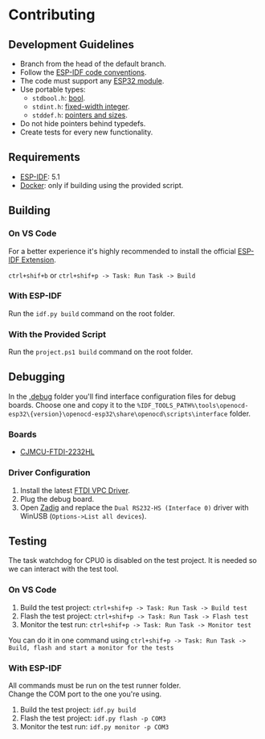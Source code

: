 # Contributing

## Development Guidelines

* Branch from the head of the default branch.
* Follow the [ESP-IDF code conventions](https://docs.espressif.com/projects/esp-idf/en/latest/esp32/contribute/style-guide.html).
* The code must support any [ESP32 module](https://www.espressif.com/en/products/modules).
* Use portable types:
  * ```stdbool.h```: [bool](https://en.wikipedia.org/wiki/C_data_types#Boolean_type).
  * ```stdint.h```: [fixed-width integer](https://en.wikipedia.org/wiki/C_data_types#stdint.h).
  * ```stddef.h```: [pointers and sizes](https://en.wikipedia.org/wiki/C_data_types#Size_and_pointer_difference_types).
* Do not hide pointers behind typedefs.
* Create tests for every new functionality.

## Requirements

* [ESP-IDF](https://github.com/espressif/esp-idf): 5.1
* [Docker](https://www.docker.com/): only if building using the provided script.

## Building

### On VS Code

For a better experience it's highly recommended to install the official [ESP-IDF Extension](https://marketplace.visualstudio.com/items?itemName=espressif.esp-idf-extension).

```ctrl+shif+b``` or ```ctrl+shif+p -> Task: Run Task -> Build```

### With ESP-IDF

Run the ```idf.py build``` command on the root folder.

### With the Provided Script

Run the ```project.ps1 build``` command on the root folder.

## Debugging

In the [.debug](../.debug) folder you'll find interface configuration files for debug boards. Choose one and copy it to the ```%IDF_TOOLS_PATH%\tools\openocd-esp32\{version}\openocd-esp32\share\openocd\scripts\interface``` folder.

### Boards

* [CJMCU-FTDI-2232HL](https://www.aliexpress.com/w/wholesale-CJMCU%2525252d2232HL.html)

### Driver Configuration

1. Install the latest [FTDI VPC Driver](https://ftdichip.com/drivers/vcp-drivers/).
2. Plug the debug board.
3. Open [Zadig](https://zadig.akeo.ie/) and replace the ```Dual RS232-HS (Interface 0)``` driver with WinUSB (```Options->List all devices```).

## Testing

The task watchdog for CPU0 is disabled on the test project. It is needed so we can interact with the test tool.  

### On VS Code

1. Build the test project: `ctrl+shif+p -> Task: Run Task -> Build test`
2. Flash the test project: `ctrl+shif+p -> Task: Run Task -> Flash test`
3. Monitor the test run: `ctrl+shif+p -> Task: Run Task -> Monitor test`

You can do it in one command using `ctrl+shif+p -> Task: Run Task -> Build, flash and start a monitor for the tests`

### With ESP-IDF

All commands must be run on the test runner folder.  
Change the COM port to the one you're using.  

1. Build the test project: `idf.py build`
2. Flash the test project: `idf.py flash -p COM3`
3. Monitor the test run: `idf.py monitor -p COM3`
